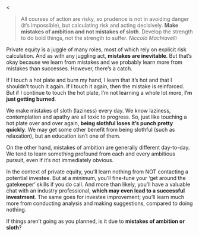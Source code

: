 <<blockquote><p>All courses of action are risky, so prudence is not in avoiding danger (it&#8217;s impossible), but calculating risk and acting decisively. <strong>Make mistakes of ambition and not mistakes of sloth</strong>. Develop the strength to do bold things, not the strength to suffer. <em>Niccolò Machiavelli</em></p></blockquote><p>Private equity is a juggle of many roles, most of which rely on explicit risk calculation. And as with any juggling act, <strong>mistakes are inevitable</strong>. But that&#8217;s okay because we learn from mistakes and we probably learn more from mistakes than successes. However, there&#8217;s a catch.</p><p>If I touch a hot plate and burn my hand, I learn that it&#8217;s hot and that I shouldn&#8217;t touch it again. If I touch it again, then the mistake is reinforced. But if I continue to touch the hot plate, I&#8217;m not learning a whole lot more, <strong>I&#8217;m just getting burned</strong>.</p><p>We make mistakes of sloth (laziness) every day. We know laziness, contemplation and apathy are all toxic to progress. So, just like touching a hot plate over and over again, <strong>being slothful loses it&#8217;s punch pretty quickly</strong>. We may get some other benefit from being slothful (such as relaxation), but an education isn&#8217;t one of them.</p><p>On the other hand, mistakes of ambition are generally different day-to-day. We tend to learn something profound from each and every ambitious pursuit, even if it&#8217;s not immediately obvious.</p><p>In the context of private equity, you&#8217;ll learn nothing from NOT contacting a potential investee. But at a minimum, you&#8217;ll fine-tune your &#8216;get around the gatekeeper&#8217; skills if you do call. And more than likely, you&#8217;ll have a valuable chat with an industry professional, <strong>which may even lead to a successful investment</strong>. The same goes for investee improvement; you&#8217;ll learn much more from conducting analysis and making suggestions, compared to doing nothing.</p><p>If things aren&#8217;t going as you planned, is it due to <strong>mistakes of ambition or sloth</strong>?</p>
